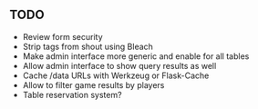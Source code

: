 ## TODO

 - Review form security
 - Strip tags from shout using Bleach
 - Make admin interface more generic and enable for all tables
 - Allow admin interface to show query results as well
 - Cache /data URLs with Werkzeug or Flask-Cache
 - Allow to filter game results by players
 - Table reservation system?
